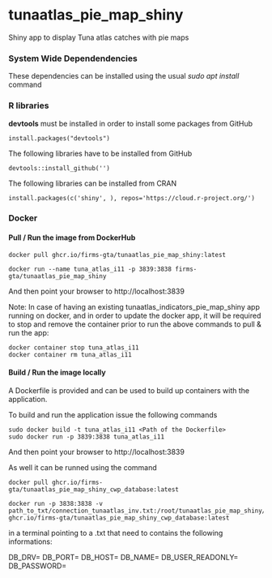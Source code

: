# tunaatlas_pie_map_shiny
Shiny app to display Tuna atlas catches with pie maps

### System Wide Dependendencies
These dependencies can be installed using the usual *sudo apt install* command



### R libraries
**devtools** must be installed in order to install some packages from GitHub
```
install.packages("devtools")
```
The following libraries have to be installed from GitHub
```
devtools::install_github('')
```
The following libraries can be installed from CRAN
```
install.packages(c('shiny', ), repos='https://cloud.r-project.org/')
```

### Docker

#### Pull / Run the image from DockerHub



```
docker pull ghcr.io/firms-gta/tunaatlas_pie_map_shiny:latest

docker run --name tuna_atlas_i11 -p 3839:3838 firms-gta/tunaatlas_pie_map_shiny
```

And then point your browser to http://localhost:3839

Note: In case of having an existing tunaatlas_indicators_pie_map_shiny app running on docker, and in order to update the docker app, it will be required to stop and remove the container prior to run the above commands to pull & run the app:

```
docker container stop tuna_atlas_i11
docker container rm tuna_atlas_i11
```

#### Build / Run the image locally

A Dockerfile is provided and can be used to build up containers with the application.

To build and run the application issue the following commands
```
sudo docker build -t tuna_atlas_i11 <Path of the Dockerfile>
sudo docker run -p 3839:3838 tuna_atlas_i11
```

And then point your browser to http://localhost:3839

As well it can be runned using the command 

```
docker pull ghcr.io/firms-gta/tunaatlas_pie_map_shiny_cwp_database:latest

docker run -p 3838:3838 -v path_to_txt/connection_tunaatlas_inv.txt:/root/tunaatlas_pie_map_shiny/connection_tunaatlas_inv.txt ghcr.io/firms-gta/tunaatlas_pie_map_shiny_cwp_database:latest
```

in a terminal pointing to a .txt that need to contains the following informations:

DB_DRV=
DB_PORT=
DB_HOST=
DB_NAME=
DB_USER_READONLY=
DB_PASSWORD=
